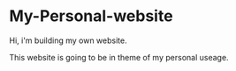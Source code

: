 # My-Personal-website

Hi, i'm building my own website. <br>

This website is going to be in theme of my personal useage.